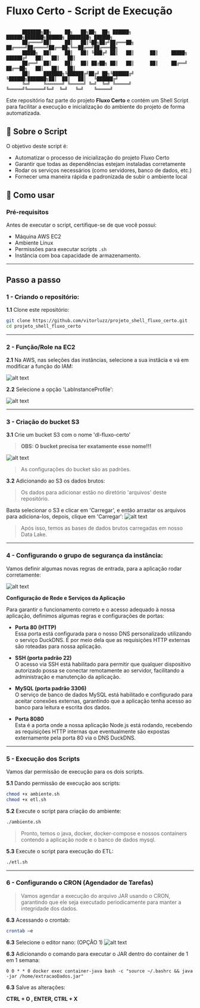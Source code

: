 # Fluxo Certo - Script de Execução

```                                                                                

      ███████╗██╗     ██╗   ██╗██╗  ██╗ ██████╗        ██████╗███████╗██████╗ ████████╗ ██████╗
      ██╔════╝██║     ██║   ██║╚██╗██╔╝██╔═══██╗      ██╔════╝██╔════╝██╔══██╗╚══██╔══╝██╔═══██╗
      █████╗  ██║     ██║   ██║ ╚███╔╝ ██║   ██║      ██║     █████╗  ██████╔╝   ██║   ██║   ██║
      ██╔══╝  ██║     ██║   ██║ ██╔██╗ ██║   ██║      ██║     ██╔══╝  ██╔══██╗   ██║   ██║   ██║
      ██║     ███████╗╚██████╔╝██╔╝ ██╗╚██████╔╝      ╚██████╗███████╗██║  ██║   ██║   ╚██████╔╝
      ╚═╝     ╚══════╝ ╚═════╝ ╚═╝  ╚═╝ ╚═════╝        ╚═════╝╚══════╝╚═╝  ╚═╝   ╚═╝    ╚═════╝

```

Este repositório faz parte do projeto **Fluxo Certo** e contém um Shell Script para facilitar a execução e inicialização do ambiente do projeto de forma automatizada.

## 📜 Sobre o Script

O objetivo deste script é:

- Automatizar o processo de inicialização do projeto Fluxo Certo
- Garantir que todas as dependências estejam instaladas corretamente
- Rodar os serviços necessários (como servidores, banco de dados, etc.)
- Fornecer uma maneira rápida e padronizada de subir o ambiente local

## 🚀 Como usar

### Pré-requisitos

Antes de executar o script, certifique-se de que você possui:

- Máquina AWS EC2
- Ambiente Linux
- Permissões para executar scripts `.sh`
- Instância com boa capacidade de armazenamento.

---

## Passo a passo

### 1 - Criando o repositório:

**1.1** Clone este repositório:
   ```bash
   git clone https://github.com/vitorluzz/projeto_shell_fluxo_certo.git
   cd projeto_shell_fluxo_certo
   ```
   
---
### 2 - Função/Role na EC2

**2.1** Na AWS, nas seleções das instâncias, selecione a sua instâcia e vá em modificar a função do IAM:

![alt text](./assets/step1.png)

**2.2** Selecione a opção 'LabInstanceProfile':

![alt text](./assets/step2.png)

---

### 3 - Criação do bucket S3

**3.1** Crie um bucket S3 com o nome 'dl-fluxo-certo'
> **OBS: O bucket precisa ter exatamente esse nome!!!**

![alt text](./assets/step.png)

> As configurações do bucket são as padrões.

**3.2** Adicionando ao S3 os dados brutos:
> Os dados para adicionar estão no diretório 'arquivos' deste repositório.

Basta selecionar o S3 e clicar em 'Carregar', e então arrastar os arquivos para adiciona-los, depois, clique em 'Carregar':
![alt text](./assets/s3.png)

> Após isso, temos as bases de dados brutos carregadas em nosso Data Lake.

---

### 4 - Configurando o grupo de segurança da instância:

Vamos definir algumas novas regras de entrada, para a aplicação rodar corretamente:

![alt text](./assets/image-1.png)

**Configuração de Rede e Serviços da Aplicação**

Para garantir o funcionamento correto e o acesso adequado à nossa aplicação, definimos algumas regras e configurações de portas:

- **Porta 80 (HTTP)**  
  Essa porta está configurada para o nosso DNS personalizado utilizando o serviço DuckDNS. É por meio dela que as requisições HTTP externas são roteadas para nossa aplicação.

- **SSH (porta padrão 22)**  
  O acesso via SSH está habilitado para permitir que qualquer dispositivo autorizado possa se conectar remotamente ao servidor, facilitando a administração e manutenção da aplicação.

- **MySQL (porta padrão 3306)**  
  O serviço de banco de dados MySQL está habilitado e configurado para aceitar conexões externas, garantindo que a aplicação tenha acesso ao banco para leitura e escrita dos dados.

- **Porta 8080**  
  Esta é a porta onde a nossa aplicação Node.js está rodando, recebendo as requisições HTTP internas que eventualmente são expostas externamente pela porta 80 via o DNS DuckDNS.

---

### 5 - Execução dos Scripts

Vamos dar permissão de execução para os dois scripts.

**5.1** Dando permissão de execução aos scripts:
```bash
chmod +x ambiente.sh
chmod +x etl.sh
```

**5.2** Execute o script para criação do ambiente:
```bash
./ambiente.sh
```
> Pronto, temos o java, docker, docker-compose e nossos containers contendo a aplicação node e o banco de dados mysql.


**5.3** Execute o script para execução do ETL:
```bash
./etl.sh
```

---

### 6 - Configurando o CRON (Agendador de Tarefas)

>Vamos agendar a execução do arquivo JAR usando o CRON, garantindo que ele seja executado periodicamente para manter a integridade dos dados.

**6.3** Acessando o crontab:
```bash
crontab –e
```

**6.3** Selecione o editor nano: (OPÇÃO 1)
![alt text](./assets/image-cron.png)


**6.3** Adicionando o comando para executar o JAR dentro do container de 1 em 1 semana:
```
0 0 * * 0 docker exec container-java bash -c "source ~/.bashrc && java -jar /home/extracaoDados.jar"
```

**6.3** Salve as alterações:

**CTRL + O , ENTER, CTRL + X**





